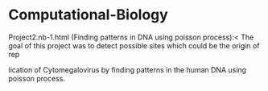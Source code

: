 # Computational-Biology

Project2.nb-1.html (Finding patterns in DNA using poisson process):<
The goal of this project was to detect possible sites which could be the origin of rep

lication of Cytomegalovirus by finding patterns in the human DNA using poisson process.
